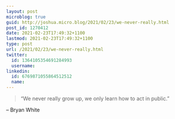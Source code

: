 ```yaml
---
layout: post
microblog: true
guid: http://joshua.micro.blog/2021/02/23/we-never-really.html
post_id: 1270412
date: 2021-02-23T17:49:32+1100
lastmod: 2021-02-23T17:49:32+1100
type: post
url: /2021/02/23/we-never-really.html
twitter:
  id: 1364105354691284993
  username: 
linkedin:
  id: 6769871055864512512
  name: 
---
```

> “We never really grow up, we only learn how to act in public.”

– Bryan White
